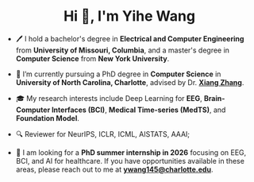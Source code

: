 

<h1 align="center">Hi 👋, I'm Yihe Wang </h1>

- 🖊 I hold a bachelor's degree in **Electrical and Computer Engineering** from **University of Missouri, Columbia**, and a master's degree in **Computer Science** from **New York University**.

- 🌱 I’m currently pursuing a PhD degree in **Computer Science** in **University of North Carolina, Charlotte**, advised by Dr. [**Xiang Zhang**](https://scholar.google.com/citations?user=0hCzMi4AAAAJ&hl=en).

- 🎓 My research interests include Deep Learning for **EEG**, **Brain-Computer Interfaces (BCI)**, **Medical Time-series (MedTS)**, and **Foundation Model**.

- 🔍 Reviewer for NeurIPS, ICLR, ICML, AISTATS, AAAI;
  
- 👯 I am looking for a **PhD summer internship in 2026** focusing on EEG,  BCI, and AI for healthcare. If you have opportunities available in these areas, please reach out to me at [**ywang145@charlotte.edu**](mailto:ywang145@charlotte.edu).
